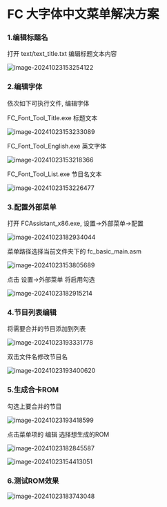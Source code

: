# FC 大字体中文菜单解决方案

### 1.编辑标题名

打开 text/text_title.txt 编辑标题文本内容

![image-20241023153254122](assets/image-20241023153254122.png)

### 2.编辑字体

依次如下可执行文件, 编辑字体

FC_Font_Tool_Title.exe 标题文本

![image-20241023153233089](assets/image-20241023153233089.png)

FC_Font_Tool_English.exe 英文字体

![image-20241023153218366](assets/image-20241023153218366.png)

FC_Font_Tool_List.exe 节目名文本

![image-20241023153226477](assets/image-20241023153226477.png)

### 3.配置外部菜单

打开 FCAssistant_x86.exe, 设置->外部菜单->配置

![image-20241023182934044](assets/image-20241023182934044.png)

菜单路径选择当前文件夹下的 fc_basic_main.asm

![image-20241023153805689](assets/image-20241023153805689.png)

点击 设置->外部菜单 将启用勾选

![image-20241023182915214](assets/image-20241023182915214.png)

### 4.节目列表编辑

将需要合并的节目添加到列表

![image-20241023193331778](./assets/image-20241023193331778.png)

双击文件名修改节目名

![image-20241023193400620](./assets/image-20241023193400620.png)

### 5.生成合卡ROM

勾选上要合并的节目

![image-20241023193418599](./assets/image-20241023193418599.png)

点击菜单项的 编辑 选择想生成的ROM

![image-20241023182845587](assets/image-20241023182845587.png)

![image-20241023154413051](assets/image-20241023154413051.png)

### 6.测试ROM效果

![image-20241023183743048](./assets/image-20241023183743048.png)
